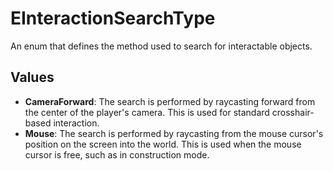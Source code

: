 # EInteractionSearchType

An enum that defines the method used to search for interactable objects.

## Values

-   **CameraForward**: The search is performed by raycasting forward from the center of the player's camera. This is used for standard crosshair-based interaction.
-   **Mouse**: The search is performed by raycasting from the mouse cursor's position on the screen into the world. This is used when the mouse cursor is free, such as in construction mode.
